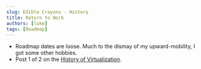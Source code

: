 ```yaml
---
slug: Edible Crayons - History
title: Return to Work
authors: [luke]
tags: [Roadmap]
---
```


- Roadmap dates are loose. Much to the dismay of my upward-mobility, I got some other hobbies.
- Post 1 of 2 on the [History of Virtualization](/docs/history).
